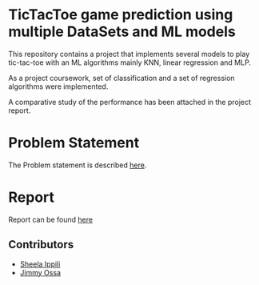 
# TicTacToe game prediction using multiple DataSets and ML models

This repository contains a project that implements several models to play tic-tac-toe with an ML algorithms mainly KNN, linear regression and MLP.

As a project coursework, set of classification and a set of regression algorithms were implemented. 

A comparative study of the performance has been attached in the project report.

# Problem Statement
The Problem statement is described [here](https://github.com/dipatidar/ML-tic-tac-toe/blob/main/PartI_classifiersRegressors.pdf).

# Report
Report can be found [here](https://github.com/dipatidar/ML-tic-tac-toe/blob/main/Report.pdf)


## Contributors

- [Sheela Ippili](https://github.com/sheelaippili)
- [Jimmy Ossa](https://github.com/runninggator)


